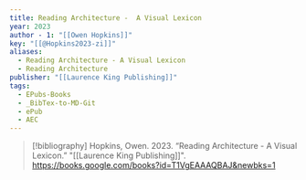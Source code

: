 ```yaml
---
title: Reading Architecture -  A Visual Lexicon
year: 2023
author - 1: "[[Owen Hopkins]]"
key: "[[@Hopkins2023-zi]]"
aliases:
  - Reading Architecture - A Visual Lexicon
  - Reading Architecture
publisher: "[[Laurence King Publishing]]"
tags:
  - EPubs-Books
  - _BibTex-to-MD-Git
  - ePub
  - AEC
---
```


> [!bibliography]
> Hopkins, Owen. 2023. “Reading Architecture -  A Visual Lexicon.” "[[Laurence King Publishing]]". https://books.google.com/books?id=T1VgEAAAQBAJ&newbks=1